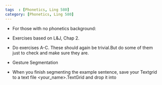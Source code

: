 ```yaml
---
tags  : [Phonetics, Ling 580]
category: [Phonetics, Ling 580]
---
```


- For those with no phonetics background:
-   Exercises based on L&J, Chap 2.
  -  Do exercises A-C. These should again be trivial.But do some of them just to check and make sure they are.

-  Gesture Segmentation
  - When you finish segmenting the example sentence, save your Textgrid to a text file <your_name>.TextGrid  and drop it into
